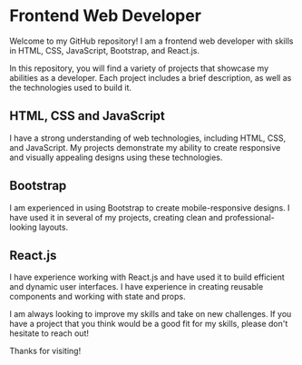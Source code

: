 # Frontend Web Developer

Welcome to my GitHub repository! I am a frontend web developer with skills in HTML, CSS, JavaScript, Bootstrap, and React.js.

In this repository, you will find a variety of projects that showcase my abilities as a developer. Each project includes a brief description, as well as the technologies used to build it.

## HTML, CSS and JavaScript
I have a strong understanding of web technologies, including HTML, CSS, and JavaScript. My projects demonstrate my ability to create responsive and visually appealing designs using these technologies.

## Bootstrap
I am experienced in using Bootstrap to create mobile-responsive designs. I have used it in several of my projects, creating clean and professional-looking layouts.

## React.js
I have experience working with React.js and have used it to build efficient and dynamic user interfaces. I have experience in creating reusable components and working with state and props.

I am always looking to improve my skills and take on new challenges. If you have a project that you think would be a good fit for my skills, please don't hesitate to reach out!

Thanks for visiting!
